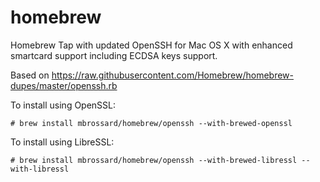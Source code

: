 # homebrew

Homebrew Tap with updated OpenSSH for Mac OS X with enhanced smartcard
support including ECDSA keys support.

Based on https://raw.githubusercontent.com/Homebrew/homebrew-dupes/master/openssh.rb

To install using OpenSSL:

```
# brew install mbrossard/homebrew/openssh --with-brewed-openssl
```

To install using LibreSSL:

```
# brew install mbrossard/homebrew/openssh --with-brewed-libressl --with-libressl
```
